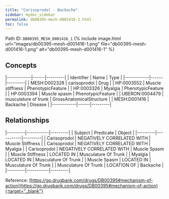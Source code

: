 ```yaml
---
title: "Carisoprodol - Backache"
sidebar: mydoc_sidebar
permalink: db00395-mesh-d001416-1.html
toc: false 
---
```



Path ID: `DB00395_MESH_D001416_1`
{% include image.html url="images/db00395-mesh-d001416-1.png" file="db00395-mesh-d001416-1.png" alt="db00395-mesh-d001416-1" %}

## Concepts

|------------|------|---------|
| Identifier | Name | Type    |
|------------|------|---------|
| MESH:D002328 | carisoprodol | Drug |
| HP:0003552 | Muscle stiffness | PhenotypicFeature |
| HP:0003326 | Myalgia | PhenotypicFeature |
| HP:0003394 | Muscle spasm | PhenotypicFeature |
| UBERON:0004479 | musculature of trunk | GrossAnatomicalStructure |
| MESH:D001416 | Backache | Disease |
|------------|------|---------|

## Relationships

|---------|-----------|---------|
| Subject | Predicate | Object  |
|---------|-----------|---------|
| Carisoprodol | NEGATIVELY CORRELATED WITH | Muscle Stiffness |
| Carisoprodol | NEGATIVELY CORRELATED WITH | Myalgia |
| Carisoprodol | NEGATIVELY CORRELATED WITH | Muscle Spasm |
| Muscle Stiffness | LOCATED IN | Musculature Of Trunk |
| Myalgia | LOCATED IN | Musculature Of Trunk |
| Muscle Spasm | LOCATED IN | Musculature Of Trunk |
| Musculature Of Trunk | LOCATION OF | Backache |
|---------|-----------|---------|

Reference: [https://go.drugbank.com/drugs/DB00395#mechanism-of-action](https://go.drugbank.com/drugs/DB00395#mechanism-of-action){:target="_blank"}